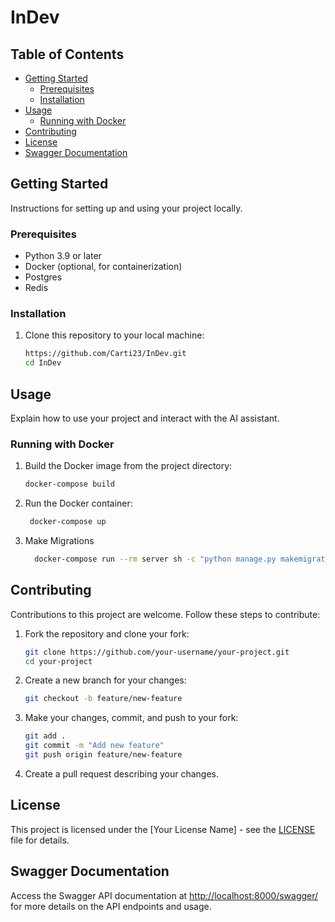 # InDev

## Table of Contents

- [Getting Started](#getting-started)
  - [Prerequisites](#prerequisites)
  - [Installation](#installation)
- [Usage](#usage)
  - [Running with Docker](#running-with-docker)
- [Contributing](#contributing)
- [License](#license)
- [Swagger Documentation](#swagger-documentation)

## Getting Started

Instructions for setting up and using your project locally.

### Prerequisites

- Python 3.9 or later
- Docker (optional, for containerization)
- Postgres
- Redis

### Installation

1. Clone this repository to your local machine:

    ```bash
    https://github.com/Carti23/InDev.git
    cd InDev
    ```


## Usage

Explain how to use your project and interact with the AI assistant.

### Running with Docker

1. Build the Docker image from the project directory:

    ```bash
    docker-compose build 
    ```

2. Run the Docker container:

    ```bash
     docker-compose up
    ```
3. Make Migrations

   ```bash
     docker-compose run --rm server sh -c "python manage.py makemigrations"
    ```


## Contributing

Contributions to this project are welcome. Follow these steps to contribute:

1. Fork the repository and clone your fork:

    ```bash
    git clone https://github.com/your-username/your-project.git
    cd your-project
    ```

2. Create a new branch for your changes:

    ```bash
    git checkout -b feature/new-feature
    ```

3. Make your changes, commit, and push to your fork:

    ```bash
    git add .
    git commit -m "Add new feature"
    git push origin feature/new-feature
    ```

4. Create a pull request describing your changes.

## License

This project is licensed under the [Your License Name] - see the [LICENSE](LICENSE) file for details.

## Swagger Documentation

Access the Swagger API documentation at [http://localhost:8000/swagger/](http://127.0.0.1/swagger) for more details on the API endpoints and usage.
